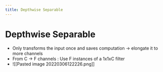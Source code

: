 ```yaml
---
title: Depthwise Separable
---
```


# Depthwise Separable
- Only transforms the input once and saves computation -> elongate it to more channels
- From C -> F channels : Use F instances of a 1x1xC filter
- ![[Pasted image 20220306122226.png]]























